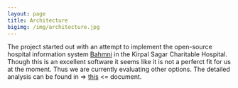 ```yaml
---
layout: page
title: Architecture
bigimg: /img/architecture.jpg
---
```


The project started out with an attempt to implement the open-source hospital information
system [Bahmni](https://www.bahmni.org/) in the Kirpal Sagar Charitable Hospital.
Though this is an excellent software it seems like it is not a perferct fit for
us at the moment. Thus we are currently
evaluating other options. The detailed analysis can be found in
=> [this](https://docs.google.com/document/d/1lBj7tfwJ-yD2357xLcPFe4r8hHOCJ3Oe6r_rc0Pn8IQ/edit?usp=sharing) <=
document.
